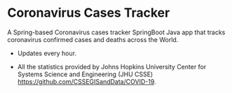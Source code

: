 # Coronavirus Cases Tracker
A Spring-based Coronavirus cases tracker
SpringBoot Java app that tracks coronavirus confirmed cases and deaths across the World.

* Updates every hour.

* All the statistics provided by Johns Hopkins University Center for Systems Science and Engineering (JHU CSSE) https://github.com/CSSEGISandData/COVID-19.

